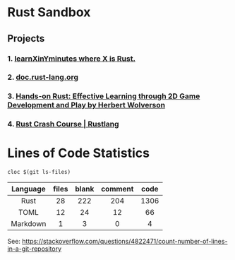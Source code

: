 # Rust Sandbox

## Projects

### 1. [learnXinYminutes where X is Rust.](https://learnxinyminutes.com/docs/rust/)

### 2. [doc.rust-lang.org](https://doc.rust-lang.org/book/title-page.html)

### 3. [Hands-on Rust: Effective Learning through 2D Game Development and Play by Herbert Wolverson](https://pragprog.com/titles/hwrust/hands-on-rust/)

### 4. [Rust Crash Course | Rustlang](https://www.youtube.com/watch?v=zF34dRivLOw)

# Lines of Code Statistics

    cloc $(git ls-files)

|Language  |files    |blank    |comment    |code     |
|:----:    |:----:   |:----:   |:----:     |:----:   |
|Rust      |28       |222      |204        |1306     |
|TOML      |12       |24       |12         |66       |
|Markdown  |1        |3        |0          |4        |

See: https://stackoverflow.com/questions/4822471/count-number-of-lines-in-a-git-repository